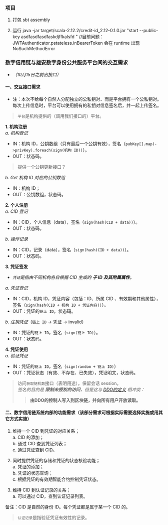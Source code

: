 ### 项目

1. 打包
sbt assembly

2. 运行
java -jar target/scala-2.12.2/credit-id_2.12-0.1.0.jar "start --public-key asdfasdfasdfaskdjffkalsfd "
//目前问题：JWTAuthenticator.pstateless.inBearerToken 会在 runtime 出现 NoSuchMethodError

### 数字信用链与雄安数字身份公共服务平台间的交互需求					
					
* _（10月15日之前出接口）_

#### 一、交互接口需求					
* 注：本次不给每个自然人分配独立的公私钥对、而是平台拥有一个公私钥对。每次上传信息时，平台可以使用拥有的私钥对信息签名后，并一起上传签名。					

> `平台`是机构提供的（调用我们接口的）平台。


**1. 机构注册**  
 _a. 机构登记_  
-  IN：机构 ID，公钥数组（只有最后一个公钥有效），签名（`pubKey[].map(->privKey).foreach(sign(机构 ID))`）。  
- OUT：状态码。

> 提供一个公钥更新接口？

 _b. Get 机构 ID 对应的公钥数组_  
-  IN：机构 ID；  
- OUT：公钥数组，状态码。


**2. 个人注册**  
 _a. CID 登记_  
-  IN：CID，个人信息（data），签名（`sign(hash(CID + data))`）。  
- OUT：状态码。

 _b. 操作记录_  
-  IN：CID，记录（data），签名（`sign(hash(CID + data))`）。  
- OUT：状态码。


**3. 凭证签发**  
* _`凭证`是指由不同机构各自根据 CID 生成的 **子 ID 及其附属属性**。_  

 _a. 凭证登记_  
-  IN：CID，机构 ID，凭证内容（包括：ID、所属 CID 、有效期和其他属性），签名（`sign(hash(CID + 机构 ID + 凭证内容))`）。  
- OUT：凭证的`链上 ID`，状态码。

 _b. 注销凭证_（`链上 ID` -> 凭证 -> invalid）  
-  IN：凭证的`链上 ID`，签名（`sign(链上 ID)`）。　　
- OUT：状态码。

**4. 凭证使用**  
 _a. 验证凭证_  
-  IN：凭证的`链上 ID`，签名（`sign(random + 链上 ID)`）　　
- OUT：凭证状态（有效、不存在、已失效），凭证明文，状态码。

> 访问`获取随机数`接口（表明用途）。保留会话 session。  
> _签名的目的是 **限制未授权的访问**，但是这与 [DDO的定义](https://github.com/ontio/ontology-DID/blob/master/docs/cn/ONTID_protocol_spec_cn.md#15-%E8%BA%AB%E4%BB%BD%E6%8F%8F%E8%BF%B0%E5%AF%B9%E8%B1%A1ddo%E8%A7%84%E8%8C%83)
> 相冲突：_
>> **由DDO的控制人写入到区块链，并向所有用户开放读取。**


#### 二、数字信用链系统内部的功能需求（该部分需求可根据实际需要选择实施或用其它方式实施）

1. 维持一个 CID 到凭证的对应关系；  
  a. CID 的添加；  
  b. 通过 CID 查到凭证列表；  
  c. 通过凭证查到 CID。

2. 同时提供凭证的存储和凭证的状态核验功能；  
  a. 凭证的添加；  
  b. 凭证的状态查询；  
  c. 根据凭证的有效期智能合约控制凭证状态。

3. 维持 CID 到认证记录的关系；  
  a. 可以通过 CID，查到认证记录列表。

备注：CID 是自然的身份 ID。每个凭证都是属于某一个 CID 的。  

> `认证记录`是指验证凭证有效性的记录。
